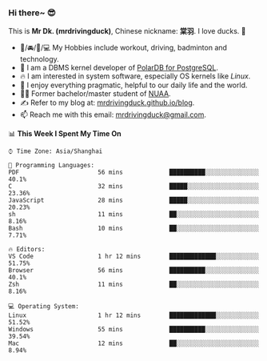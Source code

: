 ### Hi there~ 😎

This is **Mr Dk. (mrdrivingduck)**, Chinese nickname: **棠羽**. I love ducks. 🦆

- 💪/🚘/🏸/💻 My Hobbies include workout, driving, badminton and technology.
- 🍊 I am a DBMS kernel developer of [PolarDB for PostgreSQL](https://github.com/ApsaraDB/PolarDB-for-PostgreSQL).
- 🔥 I am interested in system software, especially OS kernels like *Linux*.
- 🔧 I enjoy everything pragmatic, helpful to our daily life and the world.
- 👨‍🎓 Former bachelor/master student of [NUAA](https://en.wikipedia.org/wiki/Nanjing_University_of_Aeronautics_and_Astronautics).
- ✍ Refer to my blog at: [mrdrivingduck.github.io/blog](https://www.mrdrivingduck.cn/blog/#/).
- 📫 Reach me with this email: [mrdrivingduck@gmail.com](mailto:mrdrivingduck@gmail.com).

<!--START_SECTION:waka-->
📊 **This Week I Spent My Time On** 

```text
⌚︎ Time Zone: Asia/Shanghai

💬 Programming Languages: 
PDF                      56 mins             ██████████░░░░░░░░░░░░░░░   40.1% 
C                        32 mins             █████░░░░░░░░░░░░░░░░░░░░   23.36% 
JavaScript               28 mins             █████░░░░░░░░░░░░░░░░░░░░   20.23% 
sh                       11 mins             ██░░░░░░░░░░░░░░░░░░░░░░░   8.16% 
Bash                     10 mins             ██░░░░░░░░░░░░░░░░░░░░░░░   7.71%

🔥 Editors: 
VS Code                  1 hr 12 mins        █████████████░░░░░░░░░░░░   51.75% 
Browser                  56 mins             ██████████░░░░░░░░░░░░░░░   40.1% 
Zsh                      11 mins             ██░░░░░░░░░░░░░░░░░░░░░░░   8.16%

💻 Operating System: 
Linux                    1 hr 12 mins        █████████████░░░░░░░░░░░░   51.52% 
Windows                  55 mins             ██████████░░░░░░░░░░░░░░░   39.54% 
Mac                      12 mins             ██░░░░░░░░░░░░░░░░░░░░░░░   8.94%

```


<!--END_SECTION:waka-->

<!-- ![Mr Dk.'s GitHub Stats](https://github-readme-stats.vercel.app/api?username=mrdrivingduck&count_private&show_icons=true&theme=buefy) -->

<!-- ![Most Used Languages](https://github-readme-stats.vercel.app/api/top-langs/?username=mrdrivingduck&exclude_repo=mips32-CPU,snort-tcp-socket&theme=buefy&layout=compact&langs_count=10) -->


<!--
**mrdrivingduck/mrdrivingduck** is a ✨ _special_ ✨ repository because its `README.md` (this file) appears on your GitHub profile.

Here are some ideas to get you started:

- 🔭 I’m currently working on ...
- 🌱 I’m currently learning ...
- 👯 I’m looking to collaborate on ...
- 🤔 I’m looking for help with ...
- 💬 Ask me about ...
- 📫 How to reach me: ...
- 😄 Pronouns: ...
- ⚡ Fun fact: ...
-->
